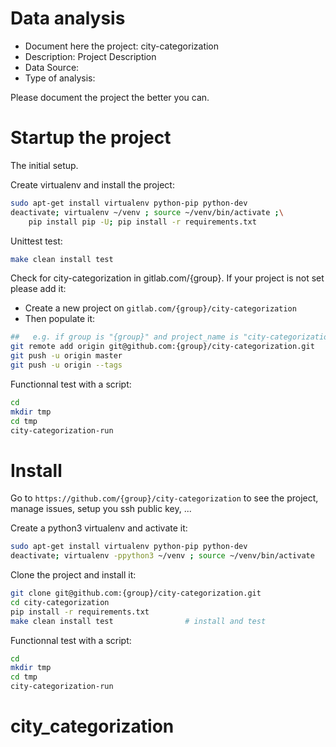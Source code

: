 # Data analysis
- Document here the project: city-categorization
- Description: Project Description
- Data Source:
- Type of analysis:

Please document the project the better you can.

# Startup the project

The initial setup.

Create virtualenv and install the project:
```bash
sudo apt-get install virtualenv python-pip python-dev
deactivate; virtualenv ~/venv ; source ~/venv/bin/activate ;\
    pip install pip -U; pip install -r requirements.txt
```

Unittest test:
```bash
make clean install test
```

Check for city-categorization in gitlab.com/{group}.
If your project is not set please add it:

- Create a new project on `gitlab.com/{group}/city-categorization`
- Then populate it:

```bash
##   e.g. if group is "{group}" and project_name is "city-categorization"
git remote add origin git@github.com:{group}/city-categorization.git
git push -u origin master
git push -u origin --tags
```

Functionnal test with a script:

```bash
cd
mkdir tmp
cd tmp
city-categorization-run
```

# Install

Go to `https://github.com/{group}/city-categorization` to see the project, manage issues,
setup you ssh public key, ...

Create a python3 virtualenv and activate it:

```bash
sudo apt-get install virtualenv python-pip python-dev
deactivate; virtualenv -ppython3 ~/venv ; source ~/venv/bin/activate
```

Clone the project and install it:

```bash
git clone git@github.com:{group}/city-categorization.git
cd city-categorization
pip install -r requirements.txt
make clean install test                # install and test
```
Functionnal test with a script:

```bash
cd
mkdir tmp
cd tmp
city-categorization-run
```
# city_categorization

